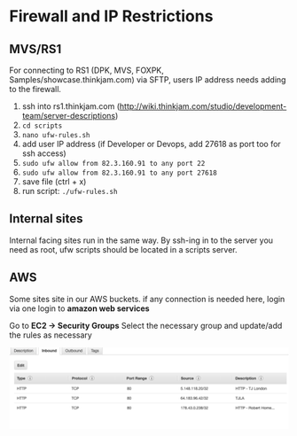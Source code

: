 <!-- TITLE: Ip Restrictions -->
<!-- SUBTITLE: A quick summary of Ip Restrictions -->

# Firewall and IP Restrictions

## MVS/RS1
For connecting to RS1 (DPK, MVS, FOXPK, Samples/showcase.thinkjam.com) via SFTP, users IP address needs adding to the firewall.

1. ssh into rs1.thinkjam.com (http://wiki.thinkjam.com/studio/development-team/server-descriptions)
2. `cd scripts`
3. `nano ufw-rules.sh`
4. add user IP address (if Developer or Devops, add 27618 as port too for ssh access)
5. `sudo ufw allow from 82.3.160.91 to any port 22 `
6. `sudo ufw allow from 82.3.160.91 to any port 27618`
6.  save file (ctrl + x)
7.  run script: `./ufw-rules.sh`

## Internal sites
Internal facing sites run in the same way. By ssh-ing in to the server you need as root, ufw scripts should be located in a scripts server.

## AWS
Some sites site in our AWS buckets. if any connection is needed here, login via one login to **amazon web services**

Go to **EC2 ->  Security Groups**
Select the necessary group and update/add the rules as necessary

![Screenshot 2019 09 23 At 15 26 37](/uploads/screenshot-2019-09-23-at-15-26-37.png "Screenshot 2019 09 23 At 15 26 37")




